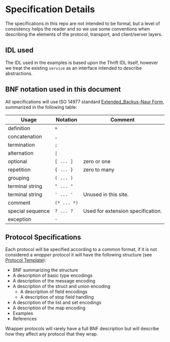 # Specification Details

The specifications in this repo are not intended to be formal, but a level of consistency helps the reader and so we use some conventions when describing the elements of the protocol, transport, and client/server layers.

## IDL used

The IDL used in the examples is based upon the Thrift IDL itself, however we treat the existing `service` as an interface intended to describe abstractions.

## BNF notation used in this document

All specifications will use ISO 14977 standard [Extended_Backus-Naur Form](https://en.wikipedia.org/wiki/Extended_Backus%E2%80%93Naur_form), summarized in the following table:


Usage	           | Notation    | Comment
-----------------|-------------|--------
definition	      | `=`         |
concatenation    |	`,`         |
termination	     | `;`         |
alternation      |	<code>&#124;</code>         |
optional	        | `[ ... ]`   | zero or one
repetition	      | `{ ... }`   | zero to many
grouping	        | `( ... )`   |
terminal string	 | `" ... "`   |
terminal string	 | `' ... '`   | Unused in this site.
comment	         | `(* ... *)` |
special sequence	| `? ... ?`   | Used for extension specification.
exception	       | `-`         |


## Protocol Specifications

Each protocol will be specified according to a common format, if it is not considered a *wrapper* protocol it will have the following structure (see [Protocol Template](https://johnstonskj.github.io/thrift-specs/protocol-template)):

* BNF summarizing the structure
* A description of basic type encodings
* A description of the message encoding
* A description of the struct and union encoding
  * A description of field encodings
  * A description of stop field handling
* A description of the list and set encodings
* A description of the map encoding
* Examples
* References

Wrapper protocols will rarely have a full BNF description but will describe how they affect any protocol that they wrap.
